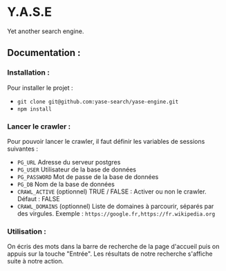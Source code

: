 # Y.A.S.E

Yet another search engine.

## Documentation :

### Installation :

Pour installer le projet :
* `git clone git@github.com:yase-search/yase-engine.git`
* `npm install`

### Lancer le crawler :

Pour pouvoir lancer le crawler, il faut définir les variables de sessions suivantes :

* `PG_URL` Adresse du serveur postgres
* `PG_USER` Utilisateur de la base de données
* `PG_PASSWORD` Mot de passe de la base de données
* `PG_DB` Nom de la base de données
* `CRAWL_ACTIVE` (optionnel) TRUE / FALSE : Activer ou non le crawler. Défaut : FALSE
* `CRAWL_DOMAINS` (optionnel) Liste de domaines à parcourir, séparés par des virgules. Exemple : `https://google.fr,https://fr.wikipedia.org`

### Utilisation :

On écris des mots dans la barre de recherche de la page d'accueil puis on appuis sur la touche "Entrée". Les résultats de notre recherche s'affiche suite à notre action.
